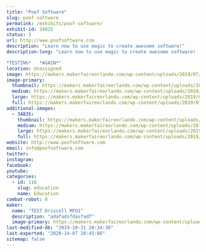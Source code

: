 ```yaml
---
title: "Poof Software"
slug: poof-software
permalink: /exhibits/poof-software/
exhibit-id: 34825
status: 3
url: http://www.poofsoftware.com
description: "Learn now to use magic to create awesome software!"
description-long: "Learn now to use magic to create awesome software!

*TESTING*   *AGAIN*"
location: Unassigned
image: https://makers.makerfaireorlando.com/wp-content/uploads/2019/07/Poof2-1024x983.jpg
image-primary:
  thumbnail: https://makers.makerfaireorlando.com/wp-content/uploads/2019/07/Poof2-150x150.jpg
  medium: https://makers.makerfaireorlando.com/wp-content/uploads/2019/07/Poof2-300x288.jpg
  large: https://makers.makerfaireorlando.com/wp-content/uploads/2019/07/Poof2-1024x983.jpg
  full: https://makers.makerfaireorlando.com/wp-content/uploads/2019/07/Poof2.jpg
additional-images:
  - 34835:
    thumbnail: https://makers.makerfaireorlando.com/wp-content/uploads/2019/07/Magician-Hat-with-Bunny-150x150.jpg
    medium: https://makers.makerfaireorlando.com/wp-content/uploads/2019/07/Magician-Hat-with-Bunny-218x300.jpg
    large: https://makers.makerfaireorlando.com/wp-content/uploads/2019/07/Magician-Hat-with-Bunny.jpg
    full: https://makers.makerfaireorlando.com/wp-content/uploads/2019/07/Magician-Hat-with-Bunny.jpg
website: http://www.poofsoftware.com
email: info@poofsoftware.com
twitter: 
instagram: 
facebook: 
youtube: 
categories:
  - id: 116
    slug: education
    name: Education
combat-robot: 0
maker:
  name: "TEST Driscoll MFO1"
  description: "adafadsfdasfadf"
  image-primary: https://makers.makerfaireorlando.com/wp-content/uploads/2019/07/Poof-1024x710.jpg
last-modified-db: "2019-10-31 20:34:36"
last-exported: "2020-14-07 20:45:06"
sitemap: false
---
```

